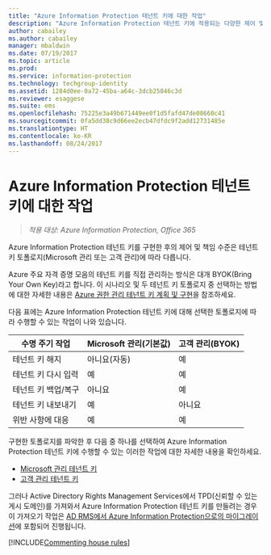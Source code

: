 ```yaml
---
title: "Azure Information Protection 테넌트 키에 대한 작업"
description: "Azure Information Protection 테넌트 키에 적용되는 다양한 제어 및 책임 수준에 대해 알아봅니다."
author: cabailey
ms.author: cabailey
manager: mbaldwin
ms.date: 07/19/2017
ms.topic: article
ms.prod: 
ms.service: information-protection
ms.technology: techgroup-identity
ms.assetid: 1284d0ee-0a72-45ba-a64c-3dcb25846c3d
ms.reviewer: esaggese
ms.suite: ems
ms.openlocfilehash: 75225e3a49b671449ee0f1d5fafd47de08660c41
ms.sourcegitcommit: 0fa5dd38c9d66ee2ecb47dfdc9f2add12731485e
ms.translationtype: HT
ms.contentlocale: ko-KR
ms.lasthandoff: 08/24/2017
---
```

# <a name="operations-for-your-azure-information-protection-tenant-key"></a>Azure Information Protection 테넌트 키에 대한 작업

>*적용 대상: Azure Information Protection, Office 365*

Azure Information Protection 테넌트 키를 구현한 후의 제어 및 책임 수준은 테넌트 키 토폴로지(Microsoft 관리 또는 고객 관리)에 따라 다릅니다.

Azure 주요 자격 증명 모음의 테넌트 키를 직접 관리하는 방식은 대개 BYOK(Bring Your Own Key)라고 합니다. 이 시나리오 및 두 테넌트 키 토폴로지 중 선택하는 방법에 대한 자세한 내용은 [Azure 권한 관리 테넌트 키 계획 및 구현](../plan-design/plan-implement-tenant-key.md)을 참조하세요.

다음 표에는 Azure Information Protection 테넌트 키에 대해 선택한 토폴로지에 따라 수행할 수 있는 작업이 나와 있습니다.

|수명 주기 작업|Microsoft 관리(기본값)|고객 관리(BYOK)|
|-----------------------|-------------------------------|---------------------------|
|테넌트 키 해지|아니요(자동)|예|
|테넌트 키 다시 입력|예|예|
|테넌트 키 백업/복구|아니요|예|
|테넌트 키 내보내기|예|아니요|
|위반 사항에 대응|예|예|

구현한 토폴로지를 파악한 후 다음 중 하나를 선택하여 Azure Information Protection 테넌트 키에 수행할 수 있는 이러한 작업에 대한 자세한 내용을 확인하세요.

- [Microsoft 관리 테넌트 키](operations-microsoft-managed-tenant-key.md)
- [고객 관리 테넌트 키](operations-customer-managed-tenant-key.md)

그러나 Active Directory Rights Management Services에서 TPD(신뢰할 수 있는 게시 도메인)를 가져와서 Azure Information Protection 테넌트 키를 만들려는 경우 이 가져오기 작업은 [AD RMS에서 Azure Information Protection으로의 마이그레이션](../plan-design/migrate-from-ad-rms-to-azure-rms.md)에 포함되어 진행됩니다.  

[!INCLUDE[Commenting house rules](../includes/houserules.md)]
